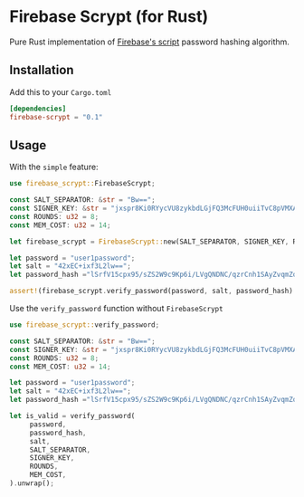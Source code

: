 # Firebase Scrypt (for Rust)

Pure Rust implementation of [Firebase's script](https://github.com/firebase/scrypt) password hashing algorithm.

## Installation
Add this to your ``Cargo.toml``

```toml
[dependencies]
firebase-scrypt = "0.1"
```

## Usage
With the ``simple`` feature:
```rust
use firebase_scrypt::FirebaseScrypt;

const SALT_SEPARATOR: &str = "Bw==";
const SIGNER_KEY: &str = "jxspr8Ki0RYycVU8zykbdLGjFQ3McFUH0uiiTvC8pVMXAn210wjLNmdZJzxUECKbm0QsEmYUSDzZvpjeJ9WmXA==";
const ROUNDS: u32 = 8;
const MEM_COST: u32 = 14;

let firebase_scrypt = FirebaseScrypt::new(SALT_SEPARATOR, SIGNER_KEY, ROUNDS, MEM_COST);

let password = "user1password";
let salt = "42xEC+ixf3L2lw==";
let password_hash ="lSrfV15cpx95/sZS2W9c9Kp6i/LVgQNDNC/qzrCnh1SAyZvqmZqAjTdn3aoItz+VHjoZilo78198JAdRuid5lQ==";

assert!(firebase_scrypt.verify_password(password, salt, password_hash).unwrap())
```

Use the ``verify_password`` function without ``FirebaseScrypt``
```rust
use firebase_scrypt::verify_password;

const SALT_SEPARATOR: &str = "Bw==";
const SIGNER_KEY: &str = "jxspr8Ki0RYycVU8zykbdLGjFQ3McFUH0uiiTvC8pVMXAn210wjLNmdZJzxUECKbm0QsEmYUSDzZvpjeJ9WmXA==";
const ROUNDS: u32 = 8;
const MEM_COST: u32 = 14;

let password = "user1password";
let salt = "42xEC+ixf3L2lw==";
let password_hash ="lSrfV15cpx95/sZS2W9c9Kp6i/LVgQNDNC/qzrCnh1SAyZvqmZqAjTdn3aoItz+VHjoZilo78198JAdRuid5lQ==";

let is_valid = verify_password(
     password,
     password_hash,
     salt,
     SALT_SEPARATOR,
     SIGNER_KEY,
     ROUNDS,
     MEM_COST,
).unwrap();
```
